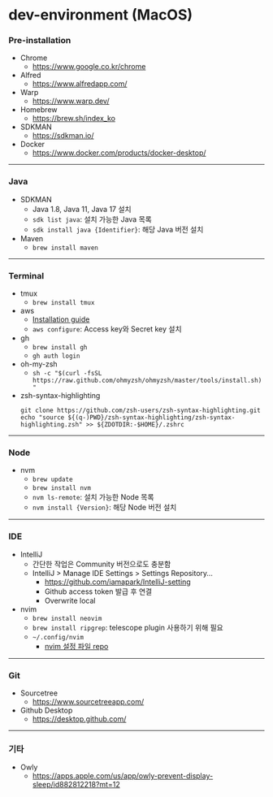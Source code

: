 # dev-environment (MacOS)


### Pre-installation

- Chrome
   - https://www.google.co.kr/chrome
- Alfred
  - https://www.alfredapp.com/
- Warp
  - https://www.warp.dev/
- Homebrew
  - https://brew.sh/index_ko
- SDKMAN
  - https://sdkman.io/
- Docker
  - https://www.docker.com/products/docker-desktop/

---

### Java

 - SDKMAN
   - Java 1.8, Java 11, Java 17 설치
   - `sdk list java`: 설치 가능한 Java 목록
   - `sdk install java {Identifier}`: 해당 Java 버전 설치
- Maven
   - `brew install maven`

---

### Terminal

 - tmux
   - `brew install tmux`
 - aws
   - [Installation guide](https://docs.aws.amazon.com/cli/latest/userguide/getting-started-install.html)
   - `aws configure`: Access key와 Secret key 설치
 - gh
   - `brew install gh`
   - `gh auth login`
 - oh-my-zsh
   - `sh -c "$(curl -fsSL https://raw.github.com/ohmyzsh/ohmyzsh/master/tools/install.sh)"`
 - zsh-syntax-highlighting
    ```
    git clone https://github.com/zsh-users/zsh-syntax-highlighting.git
    echo "source ${(q-)PWD}/zsh-syntax-highlighting/zsh-syntax-highlighting.zsh" >> ${ZDOTDIR:-$HOME}/.zshrc
    ```
---

### Node

 - nvm
   - `brew update`
   - `brew install nvm`
   - `nvm ls-remote`: 설치 가능한 Node 목록
   - `nvm install {Version}`: 해당 Node 버전 설치

---

### IDE

 - IntelliJ
   - 간단한 작업은 Community 버전으로도 충분함
   - IntelliJ > Manage IDE Settings > Settings Repository…
     - https://github.com/iamapark/IntelliJ-setting
     - Github access token 발급 후 연결
     - Overwrite local
 - nvim
   - `brew install neovim`
   - `brew install ripgrep`: telescope plugin 사용하기 위해 필요
   - `~/.config/nvim`
     - [nvim 설정 파일 repo](https://github.com/josean-dev/dev-environment-files/tree/main/.config/nvim/lua/josean)

---

### Git

 - Sourcetree
   - https://www.sourcetreeapp.com/
 - Github Desktop
   - https://desktop.github.com/

---

### 기타

 - Owly
   - https://apps.apple.com/us/app/owly-prevent-display-sleep/id882812218?mt=12

